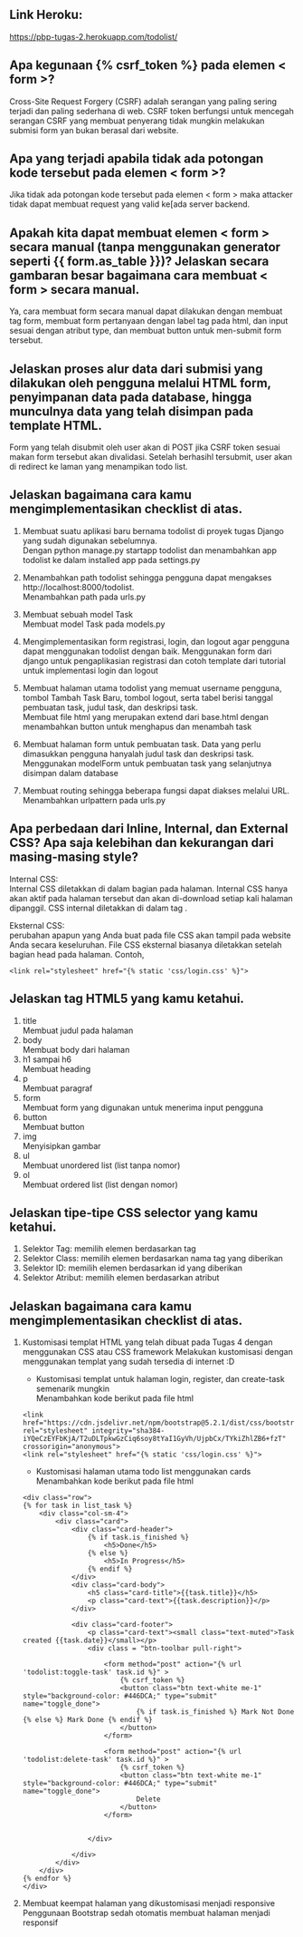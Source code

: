 ## Link Heroku:
https://pbp-tugas-2.herokuapp.com/todolist/

## Apa kegunaan {% csrf_token %} pada elemen < form >? 
Cross-Site Request Forgery (CSRF) adalah serangan yang paling sering terjadi dan paling sederhana di web. CSRF token berfungsi untuk mencegah serangan CSRF yang membuat penyerang tidak mungkin melakukan submisi form yan bukan berasal dari website.

## Apa yang terjadi apabila tidak ada potongan kode tersebut pada elemen < form >?
Jika tidak ada potongan kode tersebut pada elemen < form > maka attacker tidak dapat membuat request yang valid ke[ada server backend.

## Apakah kita dapat membuat elemen < form > secara manual (tanpa menggunakan generator seperti {{ form.as_table }})? Jelaskan secara gambaran besar bagaimana cara membuat < form > secara manual.
Ya, cara membuat form secara manual dapat dilakukan dengan membuat tag form, membuat form pertanyaan dengan label tag pada html, dan input sesuai dengan atribut type, dan membuat button untuk men-submit form tersebut.

## Jelaskan proses alur data dari submisi yang dilakukan oleh pengguna melalui HTML form, penyimpanan data pada database, hingga munculnya data yang telah disimpan pada template HTML.
Form yang telah disubmit oleh user akan di POST jika CSRF token sesuai makan form tersebut akan divalidasi. Setelah berhasihl tersubmit, user akan di redirect ke laman yang menampikan todo list.

## Jelaskan bagaimana cara kamu mengimplementasikan checklist di atas.

1. Membuat suatu aplikasi baru bernama todolist di proyek tugas Django yang sudah digunakan sebelumnya.  
Dengan python manage.py startapp todolist dan menambahkan app todolist ke dalam installed app pada settings.py

2. Menambahkan path todolist sehingga pengguna dapat mengakses http://localhost:8000/todolist.  
Menambahkan path pada urls.py

3. Membuat sebuah model Task  
Membuat model Task pada models.py

4. Mengimplementasikan form registrasi, login, dan logout agar pengguna dapat menggunakan todolist dengan baik.
Menggunakan form dari django untuk pengaplikasian registrasi dan cotoh template dari tutorial untuk implementasi login dan logout

5. Membuat halaman utama todolist yang memuat username pengguna, tombol Tambah Task Baru, tombol logout, serta tabel berisi tanggal pembuatan task, judul task, dan deskripsi task.  
Membuat file html yang merupakan extend dari base.html dengan menambahkan button untuk menghapus dan menambah task

6. Membuat halaman form untuk pembuatan task. Data yang perlu dimasukkan pengguna hanyalah judul task dan deskripsi task.  
Menggunakan modelForm untuk pembuatan task yang selanjutnya disimpan dalam database

7. Membuat routing sehingga beberapa fungsi dapat diakses melalui URL.  
Menambahkan urlpattern pada urls.py 

## Apa perbedaan dari Inline, Internal, dan External CSS? Apa saja kelebihan dan kekurangan dari masing-masing style?
Internal CSS:  
Internal CSS diletakkan di dalam bagian <head> pada halaman. Internal CSS hanya akan aktif pada halaman tersebut dan akan di-download setiap kali halaman dipanggil. CSS internal diletakkan di dalam tag <style></style>.

Eksternal CSS:  
perubahan apapun yang Anda buat pada file CSS akan tampil pada website Anda secara keseluruhan. File CSS eksternal biasanya diletakkan setelah bagian head pada halaman.
Contoh, 
```
<link rel="stylesheet" href="{% static 'css/login.css' %}">
```

## Jelaskan tag HTML5 yang kamu ketahui.
1. title   
Membuat judul pada halaman
2. body   
Membuat body dari halaman
3. h1 sampai h6    
Membuat heading
4. p  
Membuat paragraf
5. form  
Membuat form yang digunakan untuk menerima input pengguna
6. button  	
Membuat button
7. img  
Menyisipkan gambar
8. ul  
Membuat unordered list (list tanpa nomor)
9. ol  
Membuat ordered list (list dengan nomor)

## Jelaskan tipe-tipe CSS selector yang kamu ketahui.
1. Selektor Tag: memilih elemen berdasarkan tag
2. Selektor Class: memilih elemen berdasarkan nama tag yang diberikan
3. Selektor ID: memilih elemen berdasarkan id yang diberikan
4. Selektor Atribut: memilih elemen berdasarkan atribut

## Jelaskan bagaimana cara kamu mengimplementasikan checklist di atas.
1. Kustomisasi templat HTML yang telah dibuat pada Tugas 4 dengan menggunakan CSS atau CSS framework
Melakukan kustomisasi dengan menggunakan templat yang sudah tersedia di internet :D
    - Kustomisasi templat untuk halaman login, register, dan create-task semenarik mungkin  
    Menambahkan kode berikut pada file html  
    ```
    <link href="https://cdn.jsdelivr.net/npm/bootstrap@5.2.1/dist/css/bootstrap.min.css" rel="stylesheet" integrity="sha384-iYQeCzEYFbKjA/T2uDLTpkwGzCiq6soy8tYaI1GyVh/UjpbCx/TYkiZhlZB6+fzT" crossorigin="anonymous">
    <link rel="stylesheet" href="{% static 'css/login.css' %}">
    ```
    
    - Kustomisasi halaman utama todo list menggunakan cards
    Menambahkan kode berikut pada file html  
    ```
    <div class="row">
    {% for task in list_task %}
        <div class="col-sm-4">
            <div class="card">
                <div class="card-header">
                    {% if task.is_finished %}
                        <h5>Done</h5>
                    {% else %}
                        <h5>In Progress</h5>
                    {% endif %}
                </div>
                <div class="card-body">
                    <h5 class="card-title">{{task.title}}</h5>
                    <p class="card-text">{{task.description}}</p>
                </div>
                    
                <div class="card-footer">
                    <p class="card-text"><small class="text-muted">Task created {{task.date}}</small></p>
                    <div class = "btn-toolbar pull-right">
                        
                        <form method="post" action="{% url 'todolist:toggle-task' task.id %}" >
                            {% csrf_token %}
                            <button class="btn text-white me-1" style="background-color: #446DCA;" type="submit" name="toggle_done">
                                {% if task.is_finished %} Mark Not Done {% else %} Mark Done {% endif %}
                            </button>
                        </form>
    
                        <form method="post" action="{% url 'todolist:delete-task' task.id %}" >
                            {% csrf_token %}
                            <button class="btn text-white me-1" style="background-color: #446DCA;" type="submit" name="toggle_done">
                                Delete
                            </button>
                        </form>


                    </div>
                    
                </div>
            </div>
        </div>
    {% endfor %}
    </div>
    ```

2. Membuat keempat halaman yang dikustomisasi menjadi responsive
Penggunaan Bootstrap sedah otomatis membuat halaman menjadi responsif
